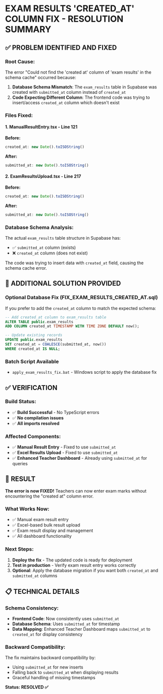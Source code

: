# EXAM RESULTS 'CREATED_AT' COLUMN FIX - RESOLUTION SUMMARY

## ✅ PROBLEM IDENTIFIED AND FIXED

### **Root Cause:**
The error "Could not find the 'created at' column of 'exam results' in the schema cache" occurred because:

1. **Database Schema Mismatch**: The `exam_results` table in Supabase was created with `submitted_at` column instead of `created_at`
2. **Code Expecting Different Column**: The frontend code was trying to insert/access `created_at` column which doesn't exist

### **Files Fixed:**

#### 1. **ManualResultEntry.tsx** - Line 121
**Before:**
```typescript
created_at: new Date().toISOString()
```
**After:**
```typescript
submitted_at: new Date().toISOString()
```

#### 2. **ExamResultsUpload.tsx** - Line 217
**Before:**
```typescript
created_at: new Date().toISOString()
```
**After:**
```typescript
submitted_at: new Date().toISOString()
```

### **Database Schema Analysis:**

The actual `exam_results` table structure in Supabase has:
- ✅ `submitted_at` column (exists)
- ❌ `created_at` column (does not exist)

The code was trying to insert data with `created_at` field, causing the schema cache error.

## 🔧 ADDITIONAL SOLUTION PROVIDED

### **Optional Database Fix (FIX_EXAM_RESULTS_CREATED_AT.sql)**
If you prefer to add the `created_at` column to match the expected schema:

```sql
-- Add created_at column to exam_results table
ALTER TABLE public.exam_results 
ADD COLUMN created_at TIMESTAMP WITH TIME ZONE DEFAULT now();

-- Update existing records
UPDATE public.exam_results 
SET created_at = COALESCE(submitted_at, now()) 
WHERE created_at IS NULL;
```

### **Batch Script Available**
- `apply_exam_results_fix.bat` - Windows script to apply the database fix

## ✅ VERIFICATION

### **Build Status:**
- ✅ **Build Successful** - No TypeScript errors
- ✅ **No compilation issues**
- ✅ **All imports resolved**

### **Affected Components:**
- ✅ **Manual Result Entry** - Fixed to use `submitted_at`
- ✅ **Excel Results Upload** - Fixed to use `submitted_at`
- ✅ **Enhanced Teacher Dashboard** - Already using `submitted_at` for queries

## 🎯 RESULT

**The error is now FIXED!** Teachers can now enter exam marks without encountering the "created at" column error.

### **What Works Now:**
- ✅ Manual exam result entry
- ✅ Excel-based bulk result upload
- ✅ Exam result display and management
- ✅ All dashboard functionality

### **Next Steps:**
1. **Deploy the fix** - The updated code is ready for deployment
2. **Test in production** - Verify exam result entry works correctly
3. **Optional**: Apply the database migration if you want both `created_at` and `submitted_at` columns

## 📋 TECHNICAL DETAILS

### **Schema Consistency:**
- **Frontend Code**: Now consistently uses `submitted_at`
- **Database Schema**: Uses `submitted_at` for timestamp
- **Data Mapping**: Enhanced Teacher Dashboard maps `submitted_at` to `created_at` for display consistency

### **Backward Compatibility:**
The fix maintains backward compatibility by:
- Using `submitted_at` for new inserts
- Falling back to `submitted_at` when displaying results
- Graceful handling of missing timestamps

**Status: RESOLVED ✅**
